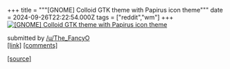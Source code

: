 +++
title = """[GNOME] Colloid GTK theme with Papirus icon theme"""
date = 2024-09-26T22:22:54.000Z
tags = ["reddit","wm"]
+++
[![[GNOME] Colloid GTK theme with Papirus icon theme](https://preview.redd.it/8a6vyumgb8rd1.png?width=640&crop=smart&auto=webp&s=92d613bd567615015a4ad6a9c9710cebc353cab7 "[GNOME] Colloid GTK theme with Papirus icon theme")](https://www.reddit.com/r/unixporn/comments/1fq8pu7/gnome_colloid_gtk_theme_with_papirus_icon_theme/)

submitted by [/u/The\_FancyO](https://www.reddit.com/user/The_FancyO)  
[\[link\]](https://i.redd.it/8a6vyumgb8rd1.png) [\[comments\]](https://www.reddit.com/r/unixporn/comments/1fq8pu7/gnome_colloid_gtk_theme_with_papirus_icon_theme/)

[[source]](https://www.reddit.com/r/unixporn/comments/1fq8pu7/gnome_colloid_gtk_theme_with_papirus_icon_theme/)
